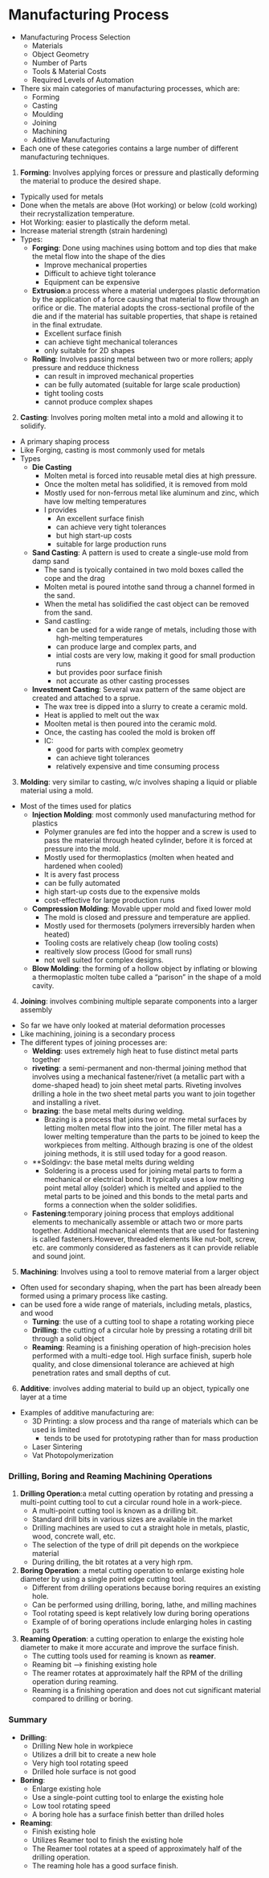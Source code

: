 # Manufacturing Process
- Manufacturing Process Selection
  - Materials 
  - Object Geometry
  - Number of Parts
  - Tools & Material Costs
  - Required Levels of Automation
- There six main categories of manufacturing processes, which are:
  - Forming
  - Casting
  - Moulding
  - Joining
  - Machining
  - Additive Manufacturing
- Each one of these categories contains a large number of different manufacturing techniques.

1. **Forming**: Involves applying forces or pressure and plastically deforming the 
    material to produce the desired shape.
  - Typically used for metals
  - Done when the metals are above (Hot working) or below (cold working) their recrystallization temperature.
  - Hot Working: easier to plastically the deform metal.
  - Increase material strength (strain hardening)
  - Types:
    - **Forging**: Done using machines using bottom and top dies that make the metal flow into the shape of the dies
      - Improve mechanical properties
      - Difficult to achieve tight tolerance
      - Equipment can be expensive
    - **Extrusion**:a process where a material undergoes plastic deformation by the application of a 
        force causing that material to flow through an orifice or die. The material adopts the 
        cross-sectional profile of the die and if the material has suitable properties, that 
        shape is retained in the final extrudate.
      - Excellent surface finish
      - can achieve tight mechanical tolerances
      - only suitable for 2D shapes
    - **Rolling**: Involves passing metal between two or more rollers; apply pressure and redduce thickness
      - can result in improved mechanical properties
      - can be fully automated (suitable for large scale production)
      - tight tooling costs
      - cannot produce complex shapes
2. **Casting**: Involves poring molten metal into a mold and allowing it to solidify.
  - A primary shaping process
  - Like Forging, casting is most commonly used for metals
  - Types
    - **Die Casting**
      - Molten metal is forced into reusable metal dies at high pressure.
      - Once the molten metal has solidified, it is removed from mold
      - Mostly used for non-ferrous metal like aluminum and zinc, which have low melting temperatures
      - I provides 
        - An excellent surface finish 
        - can achieve very tight tolerances
        - but high start-up costs
        - suitable for large production runs
    - **Sand Casting**: A pattern is used to create a single-use mold from damp sand
      - The sand is tyoically contained in two mold boxes called the cope and the drag
      - Molten metal is poured intothe sand throug a channel formed in the sand.
      - When the metal has solidified the cast object can be removed from the sand.
      - Sand castling:
        - can be used for a wide range of metals, including those with hgh-melting temperatures
        - can produce large and complex parts, and 
        - intial costs are very low, making it good for small production runs
        - but provides poor surface finish
        - not accurate as other casting processes
    - **Investment Casting**: Several wax pattern of the same object are created and attached to a sprue.
      - The wax tree is dipped into a slurry to create a ceramic mold.
      - Heat is applied to melt out the wax
      - Moolten metal is then poured into the ceramic mold.
      - Once, the casting has cooled the mold is broken off
      - IC:
        - good for parts with complex geometry
        - can achieve tight tolerances
        - relatively expensive and time consuming process
3. **Molding**: very similar to casting, w/c involves shaping a liquid or pliable material using a mold.
  - Most of the times used for platics
    - **Injection Molding**: most commonly used manufacturing method for plastics
      - Polymer granules are fed into the hopper and a screw is used to pass the material through heated
        cylinder, before it is forced at pressure into the mold.
      - Mostly used for thermoplastics (molten when heated and hardened when cooled)
      - It is avery fast process
      - can be fully automated
      - high start-up costs due to the expensive molds
      - cost-effective for large production runs
    - **Compression Molding**: Movable upper mold and fixed lower mold
      - The mold is closed and pressure and temperature are applied.
      - Mostly used for thermosets (polymers irreversibly harden when heated)
      - Tooling costs are relatively cheap (low tooling costs)
      - realtively slow process (Good for small runs)
      - not well suited for complex designs.
    - **Blow Molding**: the forming of a hollow object by inflating or blowing a thermoplastic 
        molten tube called a “parison” in the shape of a mold cavity.
4. **Joining**: involves combining multiple separate components into a larger assembly
  - So far we have only looked at material deformation processes
  - Like machining, joining is a secondary process
  - The different types of joining processes are:
    - **Welding**: uses extremely high heat to fuse distinct metal parts together
    - **riveting**: a semi-permanent and non-thermal joining method that involves using 
      a mechanical fastener/rivet (a metallic part with a dome-shaped head) to join 
      sheet metal parts. Riveting involves drilling a hole in the two sheet metal 
      parts you want to join together and installing a rivet.
    - **brazing**: the base metal melts during welding.
      - Brazing is a process that joins two or more metal surfaces by letting molten metal 
        flow into the joint. The filler metal has a lower melting temperature than the parts 
        to be joined to keep the workpieces from melting. Although brazing is one of the 
        oldest joining methods, it is still used today for a good reason.
    - **Soldingv: the base metal melts during welding
      - Soldering is a process used for joining metal parts to form a mechanical or 
        electrical bond. It typically uses a low melting point metal alloy (solder) 
        which is melted and applied to the metal parts to be joined and this bonds to the 
        metal parts and forms a connection when the solder solidifies.
    - **Fastening**:temporary joining process that employs additional elements to 
      mechanically assemble or attach two or more parts together. Additional mechanical 
      elements that are used for fastening is called fasteners.However, threaded elements 
      like nut-bolt, screw, etc. are commonly considered as fasteners as it can provide 
      reliable and sound joint.
5. **Machining**: Involves using a tool to remove material from a larger object
  - Often used for secondary shaping, when the part has been already been formed using a primary 
    process like casting.
  - can be used fore a wide range of materials, including metals, plastics, and wood
    - **Turning**: the use of a cutting tool to shape a rotating working piece
    - **Drilling**: the cutting of a circular hole by pressing a rotating drill bit through a solid object
    - **Reaming**: Reaming is a finishing operation of high-precision holes performed with a 
        multi-edge tool. High surface finish, superb hole quality, and close dimensional 
        tolerance are achieved at high penetration rates and small depths of cut.
6. **Additive**: involves adding material to build up an object, typically one layer at a time
  - Examples of additive manufacturing are:
    - 3D Printing: a slow process and tha range of materials which can be used is limited
      - tends to be used for prototyping rather than for mass production
    - Laser Sintering
    - Vat Photopolymerization
    
### Drilling, Boring and Reaming Machining Operations
1. **Drilling Operation**:a metal cutting operation by rotating and pressing a multi-point cutting tool to 
    cut a circular round hole in a work-piece.
   - A multi-point cutting tool is known as a drilling bit.
   - Standard drill bits in various sizes are available in the market
   - Drilling machines are used to cut a straight hole in metals, plastic, wood, concrete wall, etc.
   - The selection of the type of drill pit depends on the workpiece material
   - During drilling, the bit rotates at a very high rpm.
2. **Boring Operation**: a metal cutting operation to enlarge existing hole diameter by 
    using a single point edge cutting tool.
   - Different from drilling operations because boring requires an existing hole.
   - Can be performed using drilling, boring, lathe, and milling machines
   - Tool rotating speed is kept relatively low during boring operations
   - Example of of boring operations include enlarging holes in casting parts
3. **Reaming Operation**: a cutting operation to enlarge the existing hole diameter to make it 
      more accurate and improve the surface finish.
   - The cutting tools used for reaming is known as **reamer**.
   - Reaming bit --> finishing existing hole
   - The reamer rotates at approximately half the RPM of the drilling operation during reaming.
   - Reaming is a finishing operation and does not cut significant material compared to drilling or boring.
### Summary
- **Drilling**:
  - Drilling New hole in workpiece
  - Utilizes a drill bit to create a new hole
  - Very high tool rotating speed
  - Drilled hole surface is not good
- **Boring**:
  - Enlarge existing hole
  - Use a single-point cutting tool to enlarge the existing hole
  - Low tool rotating speed
  - A boring hole has a surface finish better than drilled holes
- **Reaming**:
  - Finish existing hole
  - Utilizes Reamer tool to finish the existing hole
  - The Reamer tool rotates at a speed of approximately half of the drilling operation.
  - The reaming hole has a good surface finish.


